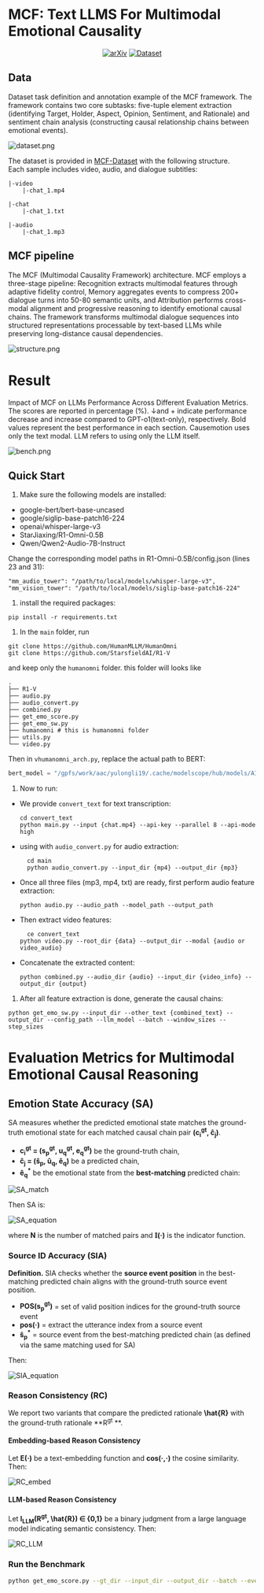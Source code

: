 # MCF: Text LLMS For Multimodal Emotional Causality

<div align="center">

[![arXiv](https://img.shields.io/badge/📚%20Arxiv-Coming%20soon-ff0000)](#)
[![Dataset](https://img.shields.io/badge/🤗%20Dataset-MCF-blueviolet)](https://huggingface.co/datasets/ZHANGYUXUAN-zR/MCF-Dataset)
</div>

## Data

Dataset task definition and annotation example of the MCF framework. The framework contains two core subtasks:
five-tuple
element extraction (identifying Target, Holder, Aspect, Opinion, Sentiment, and Rationale) and sentiment chain
analysis (constructing causal
relationship chains between emotional events).

![dataset.png](resources/dataset.png)

The dataset is provided in [MCF-Dataset](https://huggingface.co/datasets/ZHANGYUXUAN-zR/MCF-Dataset)
with the following structure.  
Each sample includes video, audio, and dialogue subtitles:

```
|-video
    |-chat_1.mp4

|-chat
    |-chat_1.txt

|-audio
    |-chat_1.mp3
```

## MCF pipeline

The MCF (Multimodal Causality Framework) architecture. MCF employs a three-stage pipeline: Recognition extracts
multimodal features through adaptive fidelity control, Memory aggregates events to compress 200+ dialogue turns into
50-80 semantic
units, and Attribution performs cross-modal alignment and progressive reasoning to identify emotional causal chains. The
framework
transforms multimodal dialogue sequences into structured representations processable by text-based LLMs while preserving
long-distance causal
dependencies.

![structure.png](resources/structure.png)

# Result

Impact of MCF on LLMs Performance Across Different Evaluation Metrics. The scores are reported in percentage (%). ↓and +
indicate performance decrease and increase compared to GPT-o1(text-only), respectively. Bold values represent the best
performance in each
section. Causemotion uses only the text modal. LLM refers to using only the LLM itself.

![bench.png](resources/bench.png)

## Quick Start

1. Make sure the following models are installed:

+ google-bert/bert-base-uncased
+ google/siglip-base-patch16-224
+ openai/whisper-large-v3
+ StarJiaxing/R1-Omni-0.5B
+ Qwen/Qwen2-Audio-7B-Instruct

Change the corresponding model paths in R1-Omni-0.5B/config.json (lines 23 and 31):

```
"mm_audio_tower": "/path/to/local/models/whisper-large-v3",
"mm_vision_tower": "/path/to/local/models/siglip-base-patch16-224"
```

1. install the required packages:

```shell
pip install -r requirements.txt
```

1. In the `main` folder, run

```shell
git clone https://github.com/HumanMLLM/HumanOmni
git clone https://github.com/StarsfieldAI/R1-V
```

and keep only the `humanomni` folder. this folder will looks like

```
.
├── R1-V
├── audio.py
├── audio_convert.py
├── combined.py
├── get_emo_score.py
├── get_emo_sw.py
├── humanomni # this is humanomni folder
├── utils.py
└── video.py
```

Then in `vhumanomni_arch.py`, replace the actual path to BERT:

```python
bert_model = "/gpfs/work/aac/yulongli19/.cache/modelscope/hub/models/AI-ModelScope/bert-base-uncased"  # change to your BERT model path
```

1. Now to run:

+ We provide `convert_text` for text transcription:

    ```
    cd convert_text
    python main.py --input {chat.mp4} --api-key --parallel 8 --api-mode high
    ```

+ using with `audio_convert.py` for audio extraction:

  ```
    cd main
    python audio_convert.py --input_dir {mp4} --output_dir {mp3}
    ```

+ Once all three files (mp3, mp4, txt) are ready, first perform audio feature extraction:

    ```
  python audio.py --audio_path --model_path --output_path
    ```

+ Then extract video features:

  ```shell
    ce convert_text
  python video.py --root_dir {data} --output_dir --modal {audio or video_audio}
    ```

+ Concatenate the extracted content:

    ```shell
  python combined.py --audio_dir {audio} --input_dir {video_info} --output_dir {output}
  ```

1. After all feature extraction is done, generate the causal chains:

```shell
python get_emo_sw.py --input_dir --other_text {combined_text} --output_dir --config_path --llm_model --batch --window_sizes --step_sizes
```

# Evaluation Metrics for Multimodal Emotional Causal Reasoning

## Emotion State Accuracy (SA)

SA measures whether the predicted emotional state matches the ground-truth emotional state for each matched causal chain
pair **(c<sub>i</sub><sup>gt</sup>, ĉ<sub>j</sub>)**.

+ **c<sub>i</sub><sup>gt</sup> = (s<sub>p</sub><sup>gt</sup>, u<sub>q</sub><sup>gt</sup>, e<sub>q</sub><sup>gt</sup>)**
  be the ground-truth chain,
+ **ĉ<sub>j</sub> = (ŝ<sub>p</sub>, û<sub>q</sub>, ê<sub>q</sub>)** be a predicted chain,
+ **ê<sub>q</sub><sup>*</sup>** be the emotional state from the **best-matching** predicted chain:

![SA_match](https://latex.codecogs.com/svg.latex?\hat{e}_q^{*}=\arg\max_{\hat{c}_j}\mathrm{Similarity}(c_i^{gt},\hat{c}_j))

Then SA is:

![SA_equation](https://latex.codecogs.com/svg.latex?\mathrm{SA}=\frac{1}{N}\sum_{i=1}^{N}\mathbb{I}(e_q^{gt}=\hat{e}_q^{*}))

where **N** is the number of matched pairs and **𝕀(·)** is the indicator function.

### Source ID Accuracy (SIA)

**Definition.** SIA checks whether the **source event position** in the best-matching predicted chain aligns with the
ground-truth source event position.

+ **POS(s<sub>p</sub><sup>gt</sup>)** = set of valid position indices for the ground-truth source event
+ **pos(·)** = extract the utterance index from a source event
+ **ŝ<sub>p</sub><sup>*</sup>** = source event from the best-matching predicted chain (as defined via the same matching
  used for SA)

Then:

![SIA_equation](https://latex.codecogs.com/svg.latex?\mathrm{SIA}=\frac{1}{N}\sum_{i=1}^{N}\mathbb{I}(\mathrm{pos}(\hat{s}_p^{*})\in\mathrm{POS}(s_p^{gt})))

### Reason Consistency (RC)

We report two variants that compare the predicted rationale **\hat{R}** with the ground-truth rationale **R<sup>gt</sup>
**.

#### Embedding-based Reason Consistency

Let **E(·)** be a text-embedding function and **cos(·,·)** the cosine similarity. Then:

![RC_embed](https://latex.codecogs.com/svg.latex?\mathrm{RC}_{\text{embed}}=\frac{1}{N}\sum_{i=1}^{N}\cos(E(R^{gt}),E(\hat{R})))

#### LLM-based Reason Consistency

Let **I<sub>LLM</sub>(R<sup>gt</sup>, \hat{R}) ∈ {0,1}** be a binary judgment from a large language model indicating
semantic consistency. Then:

![RC_LLM](https://latex.codecogs.com/svg.latex?\mathrm{RC}_{\text{LLM}}=\frac{1}{N}\sum_{i=1}^{N}\mathbb{I}_{\text{LLM}}(R^{gt},\hat{R}))

### Run the Benchmark

```bash
python get_emo_score.py --gt_dir --input_dir --output_dir --batch --event_threshold
```
